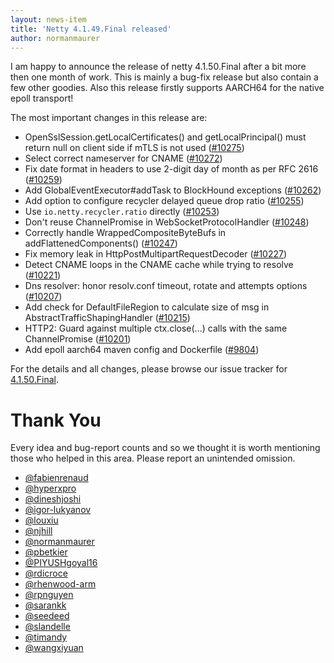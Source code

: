 ```yaml
---
layout: news-item
title: 'Netty 4.1.49.Final released'
author: normanmaurer
---
```


I am happy to announce the release of netty 4.1.50.Final after a bit more then one month of work. This is mainly a bug-fix release but also contain a few other goodies. Also this release firstly supports AARCH64 for the native epoll transport!

The most important changes in this release are:

* OpenSslSession.getLocalCertificates() and getLocalPrincipal() must return null on client side if mTLS is not used ([#10275](https://github.com/netty/netty/pull/10275))
* Select correct nameserver for CNAME ([#10272](https://github.com/netty/netty/pull/10272))
* Fix date format in headers to use 2-digit day of month as per RFC 2616 ([#10259](https://github.com/netty/netty/pull/10259))
* Add GlobalEventExecutor#addTask to BlockHound exceptions ([#10262](https://github.com/netty/netty/pull/10262))
* Add option to configure recycler delayed queue drop ratio ([#10255](https://github.com/netty/netty/pull/10255))
* Use `io.netty.recycler.ratio` directly ([#10253](https://github.com/netty/netty/pull/10253))
* Don't reuse ChannelPromise in WebSocketProtocolHandler ([#10248](https://github.com/netty/netty/pull/10248))
* Correctly handle WrappedCompositeByteBufs in addFlattenedComponents() ([#10247](https://github.com/netty/netty/pull/10247))
* Fix memory leak in HttpPostMultipartRequestDecoder ([#10227](https://github.com/netty/netty/pull/10227))
* Detect CNAME loops in the CNAME cache while trying to resolve ([#10221](https://github.com/netty/netty/pull/10221))
* Dns resolver: honor resolv.conf timeout, rotate and attempts options ([#10207](https://github.com/netty/netty/pull/10207))
* Add check for DefaultFileRegion to calculate size of msg in AbstractTrafficShapingHandler ([#10215](https://github.com/netty/netty/pull/10215))
* HTTP2: Guard against multiple ctx.close(...) calls with the same ChannelPromise ([#10201](https://github.com/netty/netty/pull/10201))
* Add epoll aarch64 maven config and Dockerfile ([#9804](https://github.com/netty/netty/pull/9804))


For the details and all changes, please browse our issue tracker for [4.1.50.Final](https://github.com/netty/netty/issues?q=is%3Aclosed+milestone%3A4.1.50.Final). 

# Thank You

Every idea and bug-report counts and so we thought it is worth mentioning those who helped in this area. Please report an unintended omission.
 
   
* [@fabienrenaud](https://github.com/fabienrenaud)
* [@hyperxpro](https://github.com/hyperxpro)
* [@dineshjoshi](https://github.com/dineshjoshi)
* [@igor-lukyanov](https://github.com/igor-lukyanov)
* [@louxiu](https://github.com/louxiu)
* [@njhill](https://github.com/njhill)
* [@normanmaurer](https://github.com/normanmaurer)
* [@pbetkier](https://github.com/pbetkier)
* [@PIYUSHgoyal16](https://github.com/PIYUSHgoyal16)
* [@rdicroce](https://github.com/rdicroce)
* [@rhenwood-arm](https://github.com/rhenwood-arm)
* [@rpnguyen](https://github.com/rpnguyen)
* [@sarankk](https://github.com/sarankk)
* [@seedeed](https://github.com/seedeed)
* [@slandelle](https://github.com/slandelle)
* [@timandy](https://github.com/timandy)
* [@wangxiyuan](https://github.com/wangxiyuan)